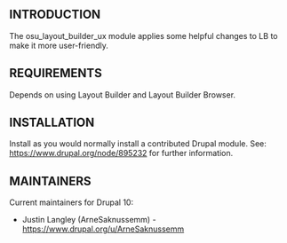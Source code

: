 ## INTRODUCTION

The osu_layout_builder_ux module applies some helpful changes to LB
to make it more user-friendly.

## REQUIREMENTS

Depends on using Layout Builder and Layout Builder Browser.

## INSTALLATION

Install as you would normally install a contributed Drupal module.
See: https://www.drupal.org/node/895232 for further information.

## MAINTAINERS

Current maintainers for Drupal 10:

- Justin Langley (ArneSaknussemm) - https://www.drupal.org/u/ArneSaknussemm
